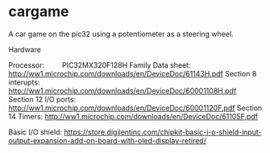 # cargame
A car game on the pic32 using a potentiometer as a steering wheel.


Hardware

Processor:            PIC32MX320F128H 
Family Data sheet:    http://ww1.microchip.com/downloads/en/DeviceDoc/61143H.pdf
Section 8 interupts:  http://ww1.microchip.com/downloads/en/DeviceDoc/60001108H.pdf
Section 12 I/O ports: http://ww1.microchip.com/downloads/en/DeviceDoc/60001120F.pdf
Section 14 Timers:    http://ww1.microchip.com/downloads/en/DeviceDoc/61105F.pdf

Basic I/O shield: 
https://store.digilentinc.com/chipkit-basic-i-o-shield-input-output-expansion-add-on-board-with-oled-display-retired/

